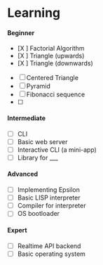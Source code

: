 # Learning

#### Beginner

- [X ] Factorial Algorithm
- [X ] Triangle (upwards)
- [X ] Triangle (downwards)
- [ ] Centered Triangle
- [ ] Pyramid
- [ ] Fibonacci sequence
- [ ] 

#### Intermediate

- [ ] CLI
- [ ] Basic web server
- [ ] Interactive CLI (a mini-app)
- [ ] Library for ___

#### Advanced

- [ ] Implementing Epsilon
- [ ] Basic LISP interpreter
- [ ] Compiler for interpreter
- [ ] OS bootloader

#### Expert

- [ ] Realtime API backend
- [ ] Basic operating system
